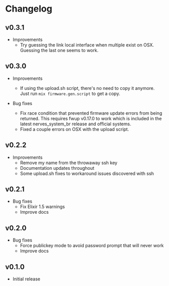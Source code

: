 # Changelog

## v0.3.1

  * Improvements
    * Try guessing the link local interface when multiple exist on OSX. Guessing
      the last one seems to work.

## v0.3.0

  * Improvements
    * If using the upload.sh script, there's no need to copy it anymore. Just
      run `mix firmware.gen.script` to get a copy.

  * Bug fixes
    * Fix race condition that prevented firmware update errors from being
      returned. This requires fwup v0.17.0 to work which is included in the
      latest nerves_system_br release and official systems.
    * Fixed a couple errors on OSX with the upload script.

## v0.2.2

  * Improvements
    * Remove my name from the throwaway ssh key
    * Documentation updates throughout
    * Some upload.sh fixes to workaround issues discovered with ssh

## v0.2.1

  * Bug fixes
    * Fix Elixir 1.5 warnings
    * Improve docs

## v0.2.0

  * Bug fixes
    * Force publickey mode to avoid password prompt that will never work
    * Improve docs

## v0.1.0

  * Initial release
